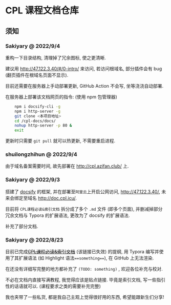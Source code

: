 # CPL 课程文档仓库

## 须知

### Sakiyary @ 2022/9/4

重构一下目录结构, 清理掉了冗余图标, 使之更清晰. 

建议用 http://47.122.3.40/#/0-intro/ 来访问, 若访问根域名, 部分插件会有 bug (翻页插件在根域名页面不显示).

目前还需要在服务器上手动部署更新, GitHub Action 不会写, 坐等浇浇自动部署.

在服务器上部署该文档网页的指令: (使用 npm 包管理器)

````bash
    npm i docsify-cli -g
    npm i http-server -g
    git clone <本项目地址>
    cd /cpl-docs/docs/
    nohup http-server -p 80 &
    exit
````

更新时只需要 `git pull` 就可以热更新, 不需要重启进程.

### shuilongzhihun @ 2022/9/4

由于域名备案需要时间, 故先部署在 http://cpl.azifan.club/ 上.

### Sakiyary @ 2022/9/3

搭建了 [docsify](https://docsify.js.org/#/zh-cn/) 的框架, 并在部署至`阿里云`上开启公网访问, http://47.122.3.40/, 未来会绑定至域名 http://doc.cpl.icu/.

目前将 `CPL课程必读&索引文档` 拆分成了多个 `.md` 文件 (即多个页面), 并删减掉部分冗余文档与 Typora 的扩展语法, 更改为了 docsify 的扩展语法.

补充了部分文档.

### Sakiyary @ 2022/8/23

目前已完成~~[CPL课程必读&索引文档](https://github.com/courses-at-nju-by-hfwei/c-pl-docs/blob/main/CPL-Must-read-Index-Doc.md)~~ (该链接已失效) 的提纲, 用 Typora 编写并使用了其扩展语法 (如 Highlight 语法`==something==`), 在 GitHub 上无法渲染. 

在还没有详细写完整的地方都补充了 `(TODO: something)` , 欢迎各位补充与校对. 

不必在文档内直接写满教程, 我觉得应该是贴点链接. 毕竟是索引文档, 写一些指引性的话语就可以. (课程要求之类的需要补充完整)

我也夹带了一些私货, 都是我自己主观上觉得很好用的东西, 希望能跟新生们分享!